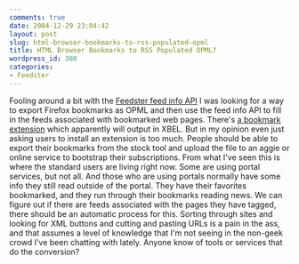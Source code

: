 ```yaml
---
comments: true
date: 2004-12-29 23:04:42
layout: post
slug: html-browser-bookmarks-to-rss-populated-opml
title: HTML Browser Bookmarks to RSS Populated OPML?
wordpress_id: 380
categories:
- Feedster
---
```


Fooling around a bit with the [Feedster feed info API](http://www.bitsplitter.net/blog/index.php?p=377) I was looking for a way to export Firefox bookmarks as OPML and then use the feed info API to fill in the feeds associated with bookmarked web pages. There's [a bookmark extension](http://syncmarks.mozdev.org/) which apparently will output in XBEL. But in my opinion even just asking users to install an extension is too much. People should be able to export their bookmarks from the stock tool and upload the file to an aggie or online service to bootstrap their subscriptions. From what I've seen this is where the standard users are living right now. Some are using portal services, but not all. And those who are using portals normally have some info they still read outside of the portal. They have their favorites bookmarked, and they run through their bookmarks reading news. We can figure out if there are feeds associated with the pages they have tagged, there should be an automatic process for this. Sorting through sites and looking for XML buttons and cutting and pasting URLs is a pain in the ass, and that assumes a level of knowledge that I'm not seeing in the non-geek crowd I've been chatting with lately. Anyone know of tools or services that do the conversion?
